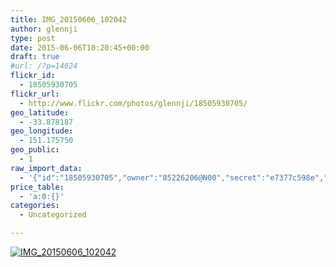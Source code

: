 ```yaml
---
title: IMG_20150606_102042
author: glennji
type: post
date: 2015-06-06T10:20:45+00:00
draft: true
#url: /?p=14624
flickr_id:
  - 18505930705
flickr_url:
  - http://www.flickr.com/photos/glennji/18505930705/
geo_latitude:
  - -33.878187
geo_longitude:
  - 151.175750
geo_public:
  - 1
raw_import_data:
  - '{"id":"18505930705","owner":"85226206@N00","secret":"e7377c598e","server":"494","farm":1,"title":"IMG_20150606_102042","ispublic":0,"isfriend":0,"isfamily":0,"description":{"_content":""},"dateupload":"1433550092","lastupdate":"1433550101","datetaken":"2015-06-06 10:20:45","datetakengranularity":"0","datetakenunknown":"0","ownername":"glennji","tags":"","machine_tags":"","originalsecret":"10d1357bce","originalformat":"jpg","latitude":"-33.878187","longitude":"151.175750","accuracy":"16","context":0,"place_id":"qRcYmO1QUrMZuclZ","woeid":"1094076","geo_is_family":0,"geo_is_friend":0,"geo_is_contact":0,"geo_is_public":0,"media":"photo","media_status":"ready","url_o":"https://farm1.staticflickr.com/494/18505930705_10d1357bce_o.jpg","height_o":"4160","width_o":"3120"}'
price_table:
  - 'a:0:{}'
categories:
  - Uncategorized

---
```

<p class="flickr-image">
  <a href="http://www.flickr.com/photos/glennji/18505930705/" class="flickr-link"><img src="http://i1.wp.com/glennji.com/wp-content/uploads/2015/06/18505930705_10d1357bce_o.jpg?fit=1024%2C1024" width="" height="" alt="IMG_20150606_102042" class="keyring-img" /></a>
</p>
